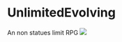 # UnlimitedEvolving
An non statues limit RPG
[![](https://jitpack.io/v/LightningChicken/UnlimitedEvolving.svg)](https://jitpack.io/#LightningChicken/UnlimitedEvolving)

